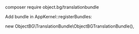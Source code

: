 composer require object.bg/translationbundle

Add bundle in AppKernel::registerBundles:


new ObjectBG\TranslationBundle\ObjectBGTranslationBundle(),
